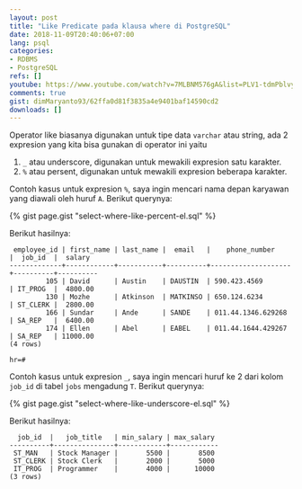 ```yaml
---
layout: post
title: "Like Predicate pada klausa where di PostgreSQL"
date: 2018-11-09T20:40:06+07:00
lang: psql
categories:
- RDBMS
- PostgreSQL
refs: []
youtube: https://www.youtube.com/watch?v=7MLBNM576gA&list=PLV1-tdmPblvypZXSk2GC932nludT345xk&index=8
comments: true
gist: dimMaryanto93/62ffa0d81f3835a4e9401baf14590cd2
downloads: []
---
```



Operator like biasanya digunakan untuk tipe data `varchar` atau string, ada 2 expresion yang kita bisa gunakan di operator ini yaitu 

1. `_` atau underscore, digunakan untuk mewakili expresion satu karakter.
2. `%` atau persent, digunakan untuk mewakili expresion beberapa karakter.

Contoh kasus untuk expresion `%`, saya ingin mencari nama depan karyawan yang diawali oleh huruf `A`. Berikut querynya:

{% gist page.gist "select-where-like-percent-el.sql" %}

Berikut hasilnya:

```postgresql-console
 employee_id | first_name | last_name |  email   |    phone_number    |  job_id  |  salary  
-------------+------------+-----------+----------+--------------------+----------+----------
         105 | David      | Austin    | DAUSTIN  | 590.423.4569       | IT_PROG  |  4800.00
         130 | Mozhe      | Atkinson  | MATKINSO | 650.124.6234       | ST_CLERK |  2800.00
         166 | Sundar     | Ande      | SANDE    | 011.44.1346.629268 | SA_REP   |  6400.00
         174 | Ellen      | Abel      | EABEL    | 011.44.1644.429267 | SA_REP   | 11000.00
(4 rows)

hr=# 
```

Contoh kasus untuk expresion `_`, saya ingin mencari huruf ke 2 dari kolom `job_id` di tabel `jobs` mengadung `T`. Berikut querynya:

{% gist page.gist "select-where-like-underscore-el.sql" %}

Berikut hasilnya:

```postgresql-console
  job_id  |   job_title   | min_salary | max_salary 
----------+---------------+------------+------------
 ST_MAN   | Stock Manager |       5500 |       8500
 ST_CLERK | Stock Clerk   |       2000 |       5000
 IT_PROG  | Programmer    |       4000 |      10000
(3 rows)
```
